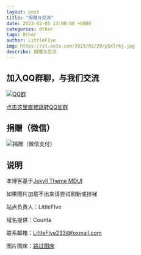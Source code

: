```yaml
---
layout: post
title: "捐赠与交流"
date: 2023-02-05 13:00:00 +0800
categories: Other
tags: Other
author: LittleFIve
img: https://s1.ax1x.com/2023/02/20/pSXlrkj.jpg
describe: 捐赠与交流
---
```


## 加入QQ群聊，与我们交流
[![QQ群](https://s1.ax1x.com/2023/02/20/pSXlrkj.jpg)](https://jq.qq.com/?_wv=1027&k=ffityEKG)

[点击这里直接跳转QQ加群](https://jq.qq.com/?_wv=1027&k=ffityEKG)

## 捐赠（微信）

![捐赠（微信支付）](https://wiiu.1919810.com/acnl-editor/resources/pay.png)

## 说明

本博客基于[Jekyll Theme MDUI](https://github.com/KeJunMao/jekyll-theme-mdui)

如果图片加载不出来请尝试刷新或挂梯

站点负责人：LittleFIve

域名提供：Counta

联系邮箱：LittleFIve233@foxmail.com

图片图床：[路过图床](https://imgtu.com/)
